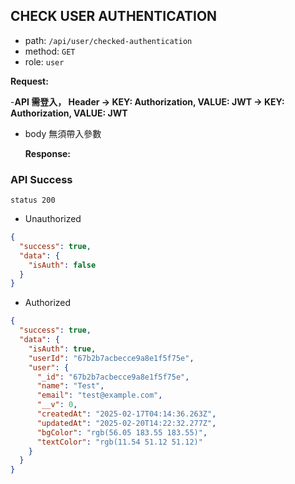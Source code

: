 ## CHECK USER AUTHENTICATION

- path: `/api/user/checked-authentication`
- method: `GET`
- role: `user`

**Request:**

-**API 需登入， Header -> KEY: Authorization, VALUE: JWT -> KEY: Authorization, VALUE: JWT**

- body 無須帶入參數

  **Response:**

### API Success

`status 200`

- Unauthorized

```json
{
  "success": true,
  "data": {
    "isAuth": false
  }
}
```

- Authorized

```json
{
  "success": true,
  "data": {
    "isAuth": true,
    "userId": "67b2b7acbecce9a8e1f5f75e",
    "user": {
      "_id": "67b2b7acbecce9a8e1f5f75e",
      "name": "Test",
      "email": "test@example.com",
      "__v": 0,
      "createdAt": "2025-02-17T04:14:36.263Z",
      "updatedAt": "2025-02-20T14:22:32.277Z",
      "bgColor": "rgb(56.05 183.55 183.55)",
      "textColor": "rgb(11.54 51.12 51.12)"
    }
  }
}
```
